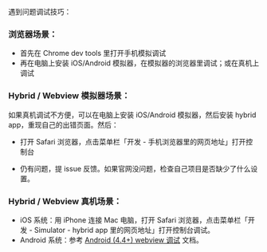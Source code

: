 遇到问题调试技巧：

### 浏览器场景：

- 首先在 Chrome dev tools 里打开手机模拟调试
- 再在电脑上安装 iOS/Android 模拟器，在模拟器的浏览器里调试；或在真机上调试

### Hybrid / Webview 模拟器场景：

如果真机调试不方便，可以在电脑上安装 iOS/Android 模拟器，然后安装 hybrid app，重现自己的出错页面。然后：

- 打开 Safari 浏览器，点击菜单栏「开发 - 手机浏览器里的网页地址」打开控制台

- 仍有问题，提 issue 反馈。如果官网没问题，检查自己项目是否缺少了什么设置。

### Hybrid / Webview 真机场景：

- iOS 系统：用 iPhone 连接 Mac 电脑，打开 Safari 浏览器，点击菜单栏「开发 - Simulator - hybrid app 里的网页地址」打开控制台调试。
- Android 系统：参考 [Android (4.4+) webview 调试](https://developers.google.com/web/tools/chrome-devtools/remote-debugging/webviews) 文档。

